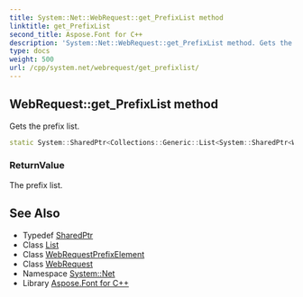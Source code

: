 ```yaml
---
title: System::Net::WebRequest::get_PrefixList method
linktitle: get_PrefixList
second_title: Aspose.Font for C++
description: 'System::Net::WebRequest::get_PrefixList method. Gets the prefix list in C++.'
type: docs
weight: 500
url: /cpp/system.net/webrequest/get_prefixlist/
---
```

## WebRequest::get_PrefixList method


Gets the prefix list.

```cpp
static System::SharedPtr<Collections::Generic::List<System::SharedPtr<WebRequest::WebRequestPrefixElement>>> System::Net::WebRequest::get_PrefixList()
```


### ReturnValue

The prefix list.

## See Also

* Typedef [SharedPtr](../../../system/sharedptr/)
* Class [List](../../../system.collections.generic/list/)
* Class [WebRequestPrefixElement](../webrequestprefixelement/)
* Class [WebRequest](../)
* Namespace [System::Net](../../)
* Library [Aspose.Font for C++](../../../)
